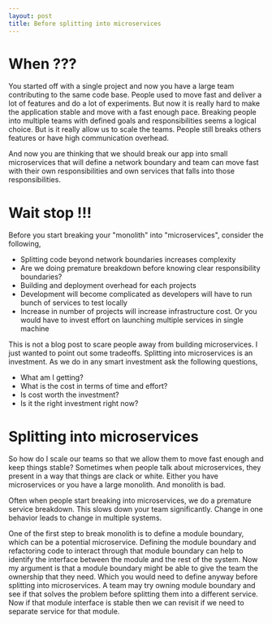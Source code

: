 ```yaml
---
layout: post
title: Before splitting into microservices
---
```


# When ???
You started off with a single project and now you have a large team contributing to the same code base. People used to move fast and deliver a lot of features and do a lot of experiments. But now it is really hard to make the application stable and move with a fast enough pace. Breaking people into multiple teams with defined goals and responsibilities seems a logical choice. But is it really allow us to scale the teams. People still breaks others features or have high communication overhead.

And now you are thinking that we should break our app into small microservices that will define a network boundary and team can move fast with their own responsibilities and own services that falls into those responsibilities.

# Wait stop !!!
Before you start breaking your "monolith" into "microservices", consider the following,

* Splitting code beyond network boundaries increases complexity
* Are we doing premature breakdown before knowing clear responsibility boundaries?
* Building and deployment overhead for each projects
* Development will become complicated as developers will have to run bunch of services to test locally
* Increase in number of projects will increase infrastructure cost. Or you would have to invest effort on launching multiple services in single machine

This is not a blog post to scare people away from building microservices. I just wanted to point out some tradeoffs. Splitting into microservices is an investment. As we do in any smart investment ask the following questions,

* What am I getting?
* What is the cost in terms of time and effort?
* Is cost worth the investment?
* Is it the right investment right now?

# Splitting into microservices
So how do I scale our teams so that we allow them to move fast enough and keep things stable?
Sometimes when people talk about microservices, they present in a way that things are clack or white. Either you have microservices or you have a large monolith. And monolith is bad.

Often when people start breaking into microservices, we do a premature service breakdown. This slows down your team significantly. Change in one behavior leads to change in multiple systems.

One of the first step to break monolith is to define a module boundary, which can be a potential microservice. Defining the module boundary and refactoring code to interact through that module boundary can help to identify the interface between the module and the rest of the system. Now my argument is that a module boundary might be able to give the team the ownership that they need. Which you would need to define anyway before splitting into microservices. A team may try owning module boundary and see if that solves the problem before splitting them into a different service. Now if that module interface is stable then we can revisit if we need to separate service for that module.
